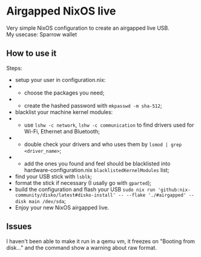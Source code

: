 # Airgapped NixOS live #
Very simple NixOS configuration to create an airgapped live USB.   
My usecase: Sparrow wallet 

## How to use it ##
Steps:
- setup your user in configuration.nix:
- - choose the packages you need;
- - create the hashed password with `mkpasswd -m sha-512`;
- blacklist your machine kernel modules:
- - use `lshw -c network`, `lshw -c communication` to find drivers used for Wi-Fi, Ethernet and Bluetooth;
- - double check your drivers and who uses them by `lsmod | grep <driver_name>`;
- - add the ones you found and feel should be blacklisted into hardware-configuration.nix `blacklistedKernelModules` list;
- find your USB stick with `lsblk`;
- format the stick if necessary (I usally go with `gparted`);
- build the configuration and flash your USB `sudo nix run 'github:nix-community/disko/latest#disko-install' -- --flake './#airgapped' --disk main /dev/sda`;
- Enjoy your new NixOS airgapped live.


## Issues ##
I haven't been able to make it run in a qemu vm, it freezes on "Booting from disk..." and the command show a warning about raw format.   
